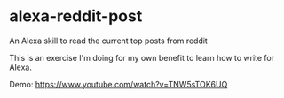 # alexa-reddit-post
An Alexa skill to read the current top posts from reddit

This is an exercise I'm doing for my own benefit to learn how to write for Alexa.

Demo: https://www.youtube.com/watch?v=TNW5sTOK6UQ
